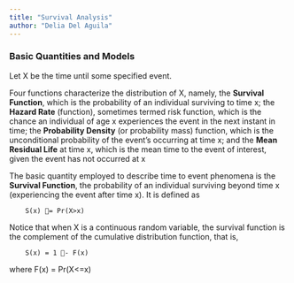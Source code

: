 ```yaml
---
title: "Survival Analysis"
author: "Delia Del Aguila"
---
```


### Basic Quantities and Models

Let X be the time until some specified event.

 Four functions characterize the distribution of X, namely, the **Survival Function**, which is the probability of an individual surviving to time x; the **Hazard Rate** (function), sometimes termed risk function, which is the chance an individual of age x experiences the event in the next instant in time; the **Probability Density** (or probability mass) function, which is the unconditional probability of the event’s occurring at time x; and the **Mean Residual Life** at time x, which is the mean time to the event of interest, given the event has not occurred at x
 
 The basic quantity employed to describe time to event phenomena is the **Survival Function**, the probability of an individual surviving beyond time x (experiencing the event after time x). It is defined as

        S(x) 􏰗= Pr(X>x)

 Notice that when X is a continuous random variable, the survival function is the complement of the cumulative distribution function, that is, 
      
        S(x) = 1 􏰟- F(x)
        
where F(x) = Pr(X<=x)  



